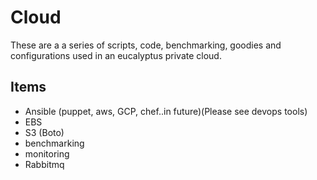 # Cloud


These are a a series of scripts, code, benchmarking, goodies and configurations used in an eucalyptus private cloud.

## Items

* Ansible (puppet, aws, GCP, chef..in future)(Please see devops tools)
* EBS
* S3 (Boto)
* benchmarking
* monitoring
* Rabbitmq

